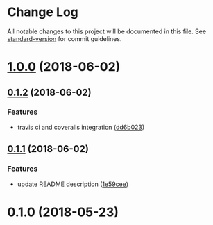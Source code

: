 # Change Log

All notable changes to this project will be documented in this file. See [standard-version](https://github.com/conventional-changelog/standard-version) for commit guidelines.

<a name="1.0.0"></a>
# [1.0.0](https://github.com/glicht/npm-get-version/compare/v0.1.2...v1.0.0) (2018-06-02)



<a name="0.1.2"></a>
## [0.1.2](https://github.com/glicht/npm-get-version/compare/v0.1.1...v0.1.2) (2018-06-02)


### Features

* travis ci and coveralls integration ([dd6b023](https://github.com/glicht/npm-get-version/commit/dd6b023))



<a name="0.1.1"></a>
## [0.1.1](https://github.com/glicht/npm-get-version/compare/v0.1.0...v0.1.1) (2018-06-02)


### Features

* update README description ([1e59cee](https://github.com/glicht/npm-get-version/commit/1e59cee))



<a name="0.1.0"></a>
# 0.1.0 (2018-05-23)
